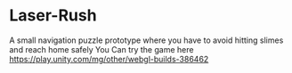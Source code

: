 # Laser-Rush
 A small navigation puzzle prototype where you have to avoid hitting slimes and reach home safely 
You Can try the game here https://play.unity.com/mg/other/webgl-builds-386462
